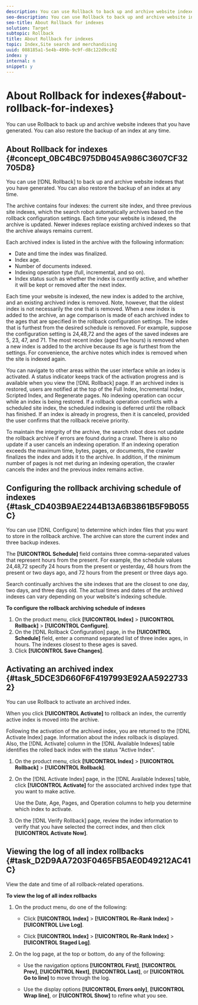 ```yaml
---
description: You can use Rollback to back up and archive website indexes that you have generated. You can also restore the backup of an index at any time.
seo-description: You can use Rollback to back up and archive website indexes that you have generated. You can also restore the backup of an index at any time.
seo-title: About Rollback for indexes
solution: Target
subtopic: Rollback
title: About Rollback for indexes
topic: Index,Site search and merchandising
uuid: 088185a1-5e4b-499b-9c9f-d8c122d9cc02
index: y
internal: n
snippet: y
---
```


# About Rollback for indexes{#about-rollback-for-indexes}

You can use Rollback to back up and archive website indexes that you have generated. You can also restore the backup of an index at any time.

## About Rollback for indexes {#concept_0BC4BC975DB045A986C3607CF32705D8}

You can use [!DNL Rollback] to back up and archive website indexes that you have generated. You can also restore the backup of an index at any time. 

The archive contains four indexes: the current site index, and three previous site indexes, which the search robot automatically archives based on the rollback configuration settings. Each time your website is indexed, the archive is updated. Newer indexes replace existing archived indexes so that the archive always remains current.

Each archived index is listed in the archive with the following information:

* Date and time the index was finalized. 
* Index age. 
* Number of documents indexed. 
* Indexing operation type (full, incremental, and so on). 
* Index status such as whether the index is currently active, and whether it will be kept or removed after the next index.

Each time your website is indexed, the new index is added to the archive, and an existing archived index is removed. Note, however, that the oldest index is not necessarily the one that is removed. When a new index is added to the archive, an age comparison is made of each archived index to the ages that are specified in the rollback configuration settings. The index that is furthest from the desired schedule is removed. For example, suppose the configuration setting is 24,48,72 and the ages of the saved indexes are 5, 23, 47, and 71. The most recent index (aged five hours) is removed when a new index is added to the archive because its age is furthest from the settings. For convenience, the archive notes which index is removed when the site is indexed again.

You can navigate to other areas within the user interface while an index is activated. A status indicator keeps track of the activation progress and is available when you view the [!DNL Rollback] page. If an archived index is restored, users are notified at the top of the Full Index, Incremental Index, Scripted Index, and Regenerate pages. No indexing operation can occur while an index is being restored. If a rollback operation conflicts with a scheduled site index, the scheduled indexing is deferred until the rollback has finished. If an index is already in progress, then it is canceled, provided the user confirms that the rollback receive priority.

To maintain the integrity of the archive, the search robot does not update the rollback archive if errors are found during a crawl. There is also no update if a user cancels an indexing operation. If an indexing operation exceeds the maximum time, bytes, pages, or documents, the crawler finalizes the index and adds it to the archive. In addition, if the minimum number of pages is not met during an indexing operation, the crawler cancels the index and the previous index remains active. 

## Configuring the rollback archiving schedule of indexes {#task_CD403B9AE2244B13A6B3861B5F9B055C}

You can use [!DNL Configure] to determine which index files that you want to store in the rollback archive. The archive can store the current index and three backup indexes.

<!-- 

t_configuring_the_rollback_archiving_schedule_of_indexes.xml

 -->

The **[!UICONTROL Schedule]** field contains three comma-separated values that represent hours from the present. For example, the schedule values 24,48,72 specify 24 hours from the present or yesterday, 48 hours from the present or two days ago, and 72 hours from the present or three days ago.

Search continually archives the site indexes that are the closest to one day, two days, and three days old. The actual times and dates of the archived indexes can vary depending on your website's indexing schedule.

**To configure the rollback archiving schedule of indexes** 

1. On the product menu, click **[!UICONTROL Index]** > **[!UICONTROL Rollback]** > **[!UICONTROL Configure]**.
1. On the [!DNL Rollback Configuration] page, in the **[!UICONTROL Schedule]** field, enter a command separated list of three index ages, in hours. The indexes closest to these ages is saved.
1. Click **[!UICONTROL Save Changes]**.

## Activating an archived index {#task_5DCE3D660F6F4197993E92AA59227332}

You can use Rollback to activate an archived index.

<!-- 

t_activating_an_archived_index.xml

 -->

When you click **[!UICONTROL Activate]** to rollback an index, the currently active index is moved into the archive.

Following the activation of the archived index, you are returned to the [!DNL Activate Index] page. Information about the index rollback is displayed. Also, the [!DNL Activate] column in the [!DNL Available Indexes] table identifies the rolled back index with the status "Active Index". 

1. On the product menu, click **[!UICONTROL Index]** > **[!UICONTROL Rollback]** > **[!UICONTROL Rollback]**.
1. On the [!DNL Activate Index] page, in the [!DNL Available Indexes] table, click **[!UICONTROL Activate]** for the associated archived index type that you want to make active.

   Use the Date, Age, Pages, and Operation columns to help you determine which index to activate. 
1. On the [!DNL Verify Rollback] page, review the index information to verify that you have selected the correct index, and then click **[!UICONTROL Activate Now]**.

## Viewing the log of all index rollbacks {#task_D2D9AA7203F0465FB5AE0D49212AC41C}

View the date and time of all rollback-related operations.

<!-- 

t_viewing_the_log_of_all_index_rollbacks.xml

 -->

**To view the log of all index rollbacks** 

1. On the product menu, do one of the following:

    * Click **[!UICONTROL Index]** > **[!UICONTROL Re-Rank Index]** > **[!UICONTROL Live Log]**. 
    
    * Click **[!UICONTROL Index]** > **[!UICONTROL Re-Rank Index]** > **[!UICONTROL Staged Log]**.

1. On the log page, at the top or bottom, do any of the following:

    * Use the navigation options **[!UICONTROL First]**, **[!UICONTROL Prev]**, **[!UICONTROL Next]**, **[!UICONTROL Last]**, or **[!UICONTROL Go to line]** to move through the log. 
    
    * Use the display options **[!UICONTROL Errors only]**, **[!UICONTROL Wrap line]**, or **[!UICONTROL Show]** to refine what you see.

